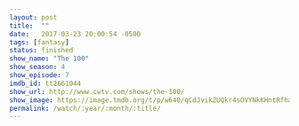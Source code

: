 ```yaml
---
layout: post
title:  ""
date:   2017-03-23 20:00:54 -0500
tags: [fantasy]
status: finished
show_name: "The 100"
show_season: 4
show_episode: 7
imdb_id: tt2661044
show_url: http://www.cwtv.com/shows/the-100/
show_image: https://image.tmdb.org/t/p/w640/qCdJvikZUQkr4sOVYNkKHntRfha.jpg
permalink: /watch/:year/:month/:title/
---
```


